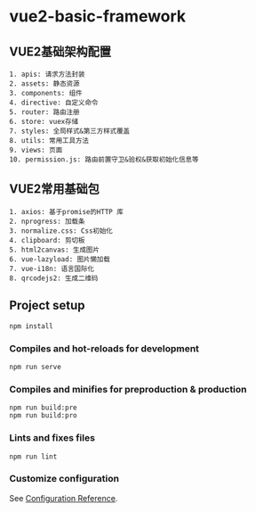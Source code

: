 # vue2-basic-framework

## VUE2基础架构配置
```
1. apis: 请求方法封装
2. assets: 静态资源
3. components: 组件
4. directive: 自定义命令
5. router: 路由注册
6. store: vuex存储
7. styles: 全局样式&第三方样式覆盖
8. utils: 常用工具方法
9. views: 页面
10. permission.js: 路由前置守卫&验权&获取初始化信息等
```

## VUE2常用基础包
```
1. axios: 基于promise的HTTP 库
2. nprogress: 加载条
3. normalize.css: Css初始化
4. clipboard: 剪切板
5. html2canvas: 生成图片
6. vue-lazyload: 图片懒加载
7. vue-i18n: 语言国际化
8. qrcodejs2: 生成二维码
```

## Project setup
```
npm install
```

### Compiles and hot-reloads for development
```
npm run serve
```

### Compiles and minifies for preproduction & production
```
npm run build:pre
npm run build:pro
```

### Lints and fixes files
```
npm run lint
```

### Customize configuration
See [Configuration Reference](https://cli.vuejs.org/config/).
